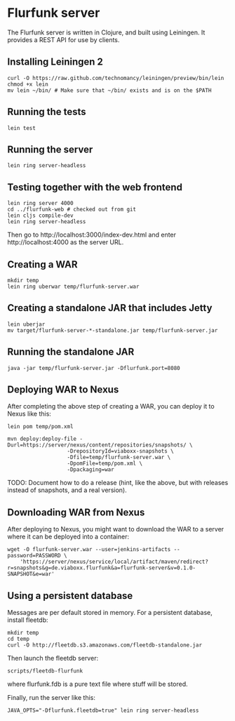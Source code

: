 Flurfunk server
===============

The Flurfunk server is written in Clojure, and built using Leiningen.
It provides a REST API for use by clients.

Installing Leiningen 2
----------------------

    curl -O https://raw.github.com/technomancy/leiningen/preview/bin/lein
    chmod +x lein
    mv lein ~/bin/ # Make sure that ~/bin/ exists and is on the $PATH

Running the tests
-----------------

    lein test

Running the server
------------------

    lein ring server-headless

Testing together with the web frontend
--------------------------------------

    lein ring server 4000
    cd ../flurfunk-web # checked out from git
    lein cljs compile-dev
    lein ring server-headless

Then go to http://localhost:3000/index-dev.html and enter
http://localhost:4000 as the server URL.

Creating a WAR
--------------

    mkdir temp
    lein ring uberwar temp/flurfunk-server.war

Creating a standalone JAR that includes Jetty
---------------------------------------------

    lein uberjar
    mv target/flurfunk-server-*-standalone.jar temp/flurfunk-server.jar

Running the standalone JAR
--------------------------

    java -jar temp/flurfunk-server.jar -Dflurfunk.port=8080

Deploying WAR to Nexus
----------------------

After completing the above step of creating a WAR, you can deploy it to Nexus
like this:

    lein pom temp/pom.xml

    mvn deploy:deploy-file -Durl=https://server/nexus/content/repositories/snapshots/ \
                       -DrepositoryId=viaboxx-snapshots \
                       -Dfile=temp/flurfunk-server.war \
                       -DpomFile=temp/pom.xml \
                       -Dpackaging=war 

TODO: Document how to do a release (hint, like the above, but with releases
instead of snapshots, and a real version).

Downloading WAR from Nexus
--------------------------

After deploying to Nexus, you might want to download the WAR to a server where
it can be deployed into a container:

    wget -O flurfunk-server.war --user=jenkins-artifacts --password=PASSWORD \
        'https://server/nexus/service/local/artifact/maven/redirect?r=snapshots&g=de.viaboxx.flurfunk&a=flurfunk-server&v=0.1.0-SNAPSHOT&e=war'

Using a persistent database
---------------------------

Messages are per default stored in memory. For a persistent database, install
fleetdb:

    mkdir temp
    cd temp
    curl -O http://fleetdb.s3.amazonaws.com/fleetdb-standalone.jar

Then launch the fleetdb server:

    scripts/fleetdb-flurfunk

where flurfunk.fdb is a pure text file where stuff will be stored.

Finally, run the server like this:

    JAVA_OPTS="-Dflurfunk.fleetdb=true" lein ring server-headless
